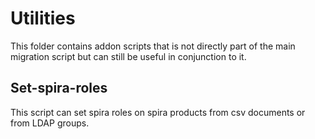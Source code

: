 # Utilities

This folder contains addon scripts that is not directly part of the main migration script but can still be useful in conjunction to it.

## Set-spira-roles

This script can set spira roles on spira products from csv documents or from LDAP groups.
